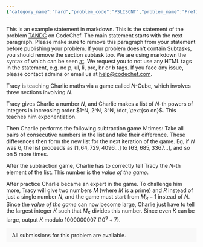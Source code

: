 ```yaml
---
{"category_name":"hard","problem_code":"PSLISCNT","problem_name":"Prefix Suffix LIS Counting","problemComponents":{"constraints":"- $1 \\le N \\le 500\\,000$\n- $1 \\le P_i \\le N$.\n","constraintsState":true,"subtasks":"- 30 points : $1 \\leq R \\leq 10000$\n- 70 points : $1 \\leq R \\leq 10^9$\n","subtasksState":false,"inputFormat":"- The first line of input contains one integer $N$ $-$ the length of the array $P$.\n\n- The second line of input contains $N$ integers $P_1, P_2, \\ldots, P_N$.","inputFormatState":true,"outputFormat":"Print a single integer $-$ the answer to the problem modulo $998\\,244\\,353$.","outputFormatState":true,"sampleTestCases":{"0":{"id":1,"input":"3\n1 2 3\n","output":1,"explanation":"It can be shown that the only array $S$, for which pair $(P, S)$ is viable, is $[3, 2, 1]$.","isDeleted":false},"1":{"id":2,"input":"3\n3 3 3\n","output":0,"explanation":"It can be shown that there is no permutation with such array $P$.","isDeleted":false},"2":{"id":3,"input":"6\n1 1 1 2 2 2\n","output":2,"explanation":"","isDeleted":false},"3":{"id":4,"input":"8\n1 2 3 3 4 4 4 4\n","output":7,"explanation":"","isDeleted":false},"4":{"id":5,"input":"17\n1 1 1 2 2 3 3 3 3 4 4 5 5 6 6 6 7\n","output":28,"explanation":"","isDeleted":false}}},"video_editorial_url":"","languages_supported":{"0":"CPP14","1":"C","2":"JAVA","3":"PYTH 3.6","4":"CPP17","5":"PYTH","6":"PYP3","7":"CS2","8":"ADA","9":"PYPY","10":"TEXT","11":"PAS fpc","12":"NODEJS","13":"RUBY","14":"PHP","15":"GO","16":"HASK","17":"TCL","18":"PERL","19":"SCALA","20":"LUA","21":"kotlin","22":"BASH","23":"JS","24":"LISP sbcl","25":"rust","26":"PAS gpc","27":"BF","28":"CLOJ","29":"R","30":"D","31":"CAML","32":"FORT","33":"ASM","34":"swift","35":"FS","36":"WSPC","37":"LISP clisp","38":"SQL","39":"SCM guile","40":"PERL6","41":"ERL","42":"CLPS","43":"ICK","44":"NICE","45":"PRLG","46":"ICON","47":"COB","48":"SCM chicken","49":"PIKE","50":"SCM qobi","51":"ST","52":"SQLQ","53":"NEM"},"max_timelimit":10,"source_sizelimit":50000,"problem_author":"um_nik","problem_tester":"","date_added":"3-12-2021","tags":{"0":"hard","1":"sdelp21","2":"snckel21","3":"um_nik"},"problem_difficulty_level":"Unavailable","best_tag":"","editorial_url":"https://discuss.codechef.com/problems/PSLISCNT","time":{"view_start_date":1638723600,"submit_start_date":1638723600,"visible_start_date":1638723600,"end_date":1735669800},"is_direct_submittable":false,"problemDiscussURL":"https://discuss.codechef.com/search?q=PSLISCNT","is_proctored":false,"visitedContests":{},"layout":"problem"}
---
```

This is an example statement in markdown. This is the statement of the problem [TANDC](https://codechef.com/problems/TANDC) on CodeChef. The main statement starts with the next paragraph. Please make sure to remove this paragraph from your statement before publishing your problem. If your problem doesn't contain Subtasks, you should remove the section subtask too. We are using markdown the syntax of which can be seen [at](https://github.com/showdownjs/showdown/wiki/Showdown's-Markdown-syntax). We request you to not use any HTML tags in the statement, e.g. no p, ul, li, pre, br or b tags. If you face any issue, please contact admins or email us at help@codechef.com.

Tracy is teaching Charlie maths via a game called $N$-Cube, which involves three sections involving $N$.

Tracy gives Charlie a number $N$, and Charlie makes a list of $N$-th powers of integers in increasing order $1^N, 2^N, 3^N, \dot, \text{so on}$. This teaches him exponentiation.

Then Charlie performs the following subtraction game $N$ times: Take all pairs of consecutive numbers in the list and take their difference. These differences then form the new list for the next iteration of the game. Eg, if $N$ was 6, the list proceeds as $[1, 64, 729, 4096 ... ]$ to $[63, 685, 3367 ...]$, and so on $5$ more times.

After the subtraction game, Charlie has to correctly tell Tracy the $N$-th element of the list. This number is the *value of the game*.

After practice Charlie became an expert in the game. To challenge him more, Tracy will give two numbers $M$ (where $M$ is a prime) and $R$ instead of just a single number $N$, and the game must start from $M_R - 1$ instead of $N$. Since the *value of the game* can now become large, Charlie just have to tell the largest integer $K$ such that $M_K$ divides this number. Since even $K$ can be large, output $K$ modulo 1000000007 ($10^9 + 7$).

<aside style='background: #f8f8f8;padding: 10px 15px;'><div>All submissions for this problem are available.</div></aside>